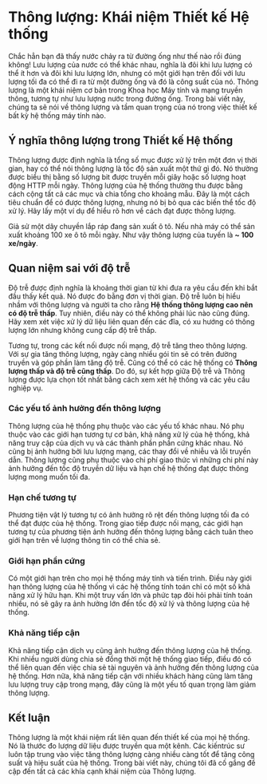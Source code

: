 # Thông lượng: Khái niệm Thiết kế Hệ thống

Chắc hẳn bạn đã thấy nước chảy ra từ đường ống như thế nào rồi đúng không! Lưu lượng của nước có thể khác nhau, nghĩa là đôi khi lưu lượng có thể ít hơn và đôi khi lưu lượng lớn, nhưng có một giới hạn trên đối với lưu lượng tối đa có thể đi ra từ một đường ống và đó là công suất của nó. Thông lượng là một khái niệm cơ bản trong Khoa học Máy tính và mạng truyền thông, tương tự như lưu lượng nước trong đường ống. Trong bài viết này, chúng ta sẽ nói về thông lượng và tầm quan trọng của nó trong việc thiết kế bất kỳ hệ thống máy tính nào.

## Ý nghĩa thông lượng trong Thiết kế Hệ thống

Thông lượng được định nghĩa là tổng số mục được xử lý trên một đơn vị thời gian, hay có thể nói thông lượng là tốc độ sản xuất một thứ gì đó. Nó thường được biểu thị bằng số lượng bit được truyền mỗi giây hoặc số lượng hoạt động HTTP mỗi ngày. Thông lượng của hệ thống thường thu được bằng cách cộng tất cả các mục và chia tổng cho khoảng mẫu. Đây là một cách tiêu chuẩn để có được thông lượng, nhưng nó bị bỏ qua các biến thể tốc độ xử lý. Hãy lấy một ví dụ để hiểu rõ hơn về cách đạt được thông lượng.

Giả sử một dây chuyền lắp ráp đang sản xuất ô tô. Nếu nhà máy có thể sản xuất khoảng 100 xe ô tô mỗi ngày. Như vậy thông lượng của tuyến là **~ 100 xe/ngày**.

## Quan niệm sai với độ trễ

Độ trễ được định nghĩa là khoảng thời gian từ khi đưa ra yêu cầu đến khi bắt đầu thấy kết quả. Nó được đo bằng đơn vị thời gian. Độ trễ luôn bị hiểu nhầm với thông lượng và người ta cho rằng **Hệ thống thông lượng cao nên có độ trễ thấp**. Tuy nhiên, điều này có thể không phải lúc nào cũng đúng. Hãy xem xét việc xử lý dữ liệu liên quan đến các đĩa, có xu hướng có thông lượng lớn nhưng không cung cấp độ trễ thấp.

Tương tự, trong các kết nối được nối mạng, độ trễ tăng theo thông lượng. Với sự gia tăng thông lượng, ngày càng nhiều gói tin sẽ có trên đường truyền và góp phần làm tăng độ trễ. Cũng có thể có các hệ thống có **Thông lượng thấp và độ trễ cũng thấp**. Do đó, sự kết hợp giữa Độ trễ và Thông lượng được lựa chọn tốt nhất bằng cách xem xét hệ thống và các yêu cầu nghiệp vụ.

### Các yếu tố ảnh hưởng đến thông lượng

Thông lượng của hệ thống phụ thuộc vào các yếu tố khác nhau. Nó phụ thuộc vào các giới hạn tương tự cơ bản, khả năng xử lý của hệ thống, khả năng truy cập của dịch vụ và các thành phần phần cứng khác nhau. Nó cũng bị ảnh hưởng bởi lưu lượng mạng, các thay đổi về nhiễu và lỗi truyền dẫn. Thông lượng cũng phụ thuộc vào chi phí giao thức vì những chi phí này ảnh hưởng đến tốc độ truyền dữ liệu và hạn chế hệ thống đạt được thông lượng mong muốn tối đa.

### Hạn chế tương tự

Phương tiện vật lý tương tự có ảnh hưởng rõ rệt đến thông lượng tối đa có thể đạt được của hệ thống. Trong giao tiếp được nối mạng, các giới hạn tương tự của phương tiện ảnh hưởng đến thông lượng bằng cách tuân theo giới hạn trên về lượng thông tin có thể chia sẻ.

### Giới hạn phần cứng

Có một giới hạn trên cho mọi hệ thống máy tính và tiến trình. Điều này giới hạn thông lượng của hệ thống vì các hệ thống tính toán chỉ có một số khả năng xử lý hữu hạn. Khi một truy vấn lớn và phức tạp đòi hỏi phải tính toán nhiều, nó sẽ gây ra ảnh hưởng lớn đến tốc độ xử lý và thông lượng của hệ thống.

### Khả năng tiếp cận

Khả năng tiếp cận dịch vụ cũng ảnh hưởng đến thông lượng của hệ thống. Khi nhiều người dùng chia sẻ đồng thời một hệ thống giao tiếp, điều đó có thể liên quan đến việc chia sẻ tài nguyên và ảnh hưởng đến thông lượng của hệ thống. Hơn nữa, khả năng tiếp cận với nhiều khách hàng cũng làm tăng lưu lượng truy cập trong mạng, đây cũng là một yếu tố quan trọng làm giảm thông lượng.

## Kết luận

Thông lượng là một khái niệm rất liên quan đến thiết kế của mọi hệ thống. Nó là thước đo lượng dữ liệu được truyền qua một kênh. Các kiến ​​trúc sư luôn tập trung vào việc tăng thông lượng càng nhiều càng tốt để tăng công suất và hiệu suất của hệ thống. Trong bài viết này, chúng tôi đã cố gắng đề cập đến tất cả các khía cạnh khái niệm của Thông lượng.